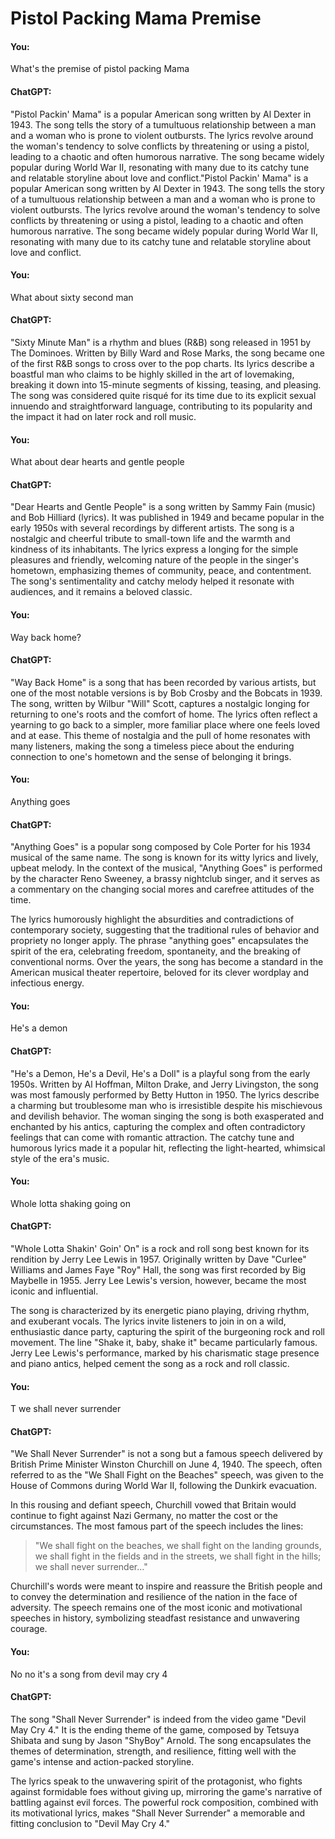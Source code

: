 # Pistol Packing Mama Premise

#### You:
What's the premise of pistol packing Mama 

#### ChatGPT:
"Pistol Packin' Mama" is a popular American song written by Al Dexter in 1943. The song tells the story of a tumultuous relationship between a man and a woman who is prone to violent outbursts. The lyrics revolve around the woman's tendency to solve conflicts by threatening or using a pistol, leading to a chaotic and often humorous narrative. The song became widely popular during World War II, resonating with many due to its catchy tune and relatable storyline about love and conflict."Pistol Packin' Mama" is a popular American song written by Al Dexter in 1943. The song tells the story of a tumultuous relationship between a man and a woman who is prone to violent outbursts. The lyrics revolve around the woman's tendency to solve conflicts by threatening or using a pistol, leading to a chaotic and often humorous narrative. The song became widely popular during World War II, resonating with many due to its catchy tune and relatable storyline about love and conflict.


#### You:
What about sixty second man

#### ChatGPT:
"Sixty Minute Man" is a rhythm and blues (R\&B) song released in 1951 by The Dominoes. Written by Billy Ward and Rose Marks, the song became one of the first R\&B songs to cross over to the pop charts. Its lyrics describe a boastful man who claims to be highly skilled in the art of lovemaking, breaking it down into 15-minute segments of kissing, teasing, and pleasing. The song was considered quite risqué for its time due to its explicit sexual innuendo and straightforward language, contributing to its popularity and the impact it had on later rock and roll music.


#### You:
What about dear hearts and gentle people

#### ChatGPT:
"Dear Hearts and Gentle People" is a song written by Sammy Fain (music) and Bob Hilliard (lyrics). It was published in 1949 and became popular in the early 1950s with several recordings by different artists. The song is a nostalgic and cheerful tribute to small-town life and the warmth and kindness of its inhabitants. The lyrics express a longing for the simple pleasures and friendly, welcoming nature of the people in the singer's hometown, emphasizing themes of community, peace, and contentment. The song's sentimentality and catchy melody helped it resonate with audiences, and it remains a beloved classic.


#### You:
Way back home? 

#### ChatGPT:
"Way Back Home" is a song that has been recorded by various artists, but one of the most notable versions is by Bob Crosby and the Bobcats in 1939. The song, written by Wilbur "Will" Scott, captures a nostalgic longing for returning to one's roots and the comfort of home. The lyrics often reflect a yearning to go back to a simpler, more familiar place where one feels loved and at ease. This theme of nostalgia and the pull of home resonates with many listeners, making the song a timeless piece about the enduring connection to one's hometown and the sense of belonging it brings.


#### You:
Anything goes

#### ChatGPT:
"Anything Goes" is a popular song composed by Cole Porter for his 1934 musical of the same name. The song is known for its witty lyrics and lively, upbeat melody. In the context of the musical, "Anything Goes" is performed by the character Reno Sweeney, a brassy nightclub singer, and it serves as a commentary on the changing social mores and carefree attitudes of the time.

The lyrics humorously highlight the absurdities and contradictions of contemporary society, suggesting that the traditional rules of behavior and propriety no longer apply. The phrase "anything goes" encapsulates the spirit of the era, celebrating freedom, spontaneity, and the breaking of conventional norms. Over the years, the song has become a standard in the American musical theater repertoire, beloved for its clever wordplay and infectious energy.


#### You:
He's a demon

#### ChatGPT:
"He's a Demon, He's a Devil, He's a Doll" is a playful song from the early 1950s. Written by Al Hoffman, Milton Drake, and Jerry Livingston, the song was most famously performed by Betty Hutton in 1950. The lyrics describe a charming but troublesome man who is irresistible despite his mischievous and devilish behavior. The woman singing the song is both exasperated and enchanted by his antics, capturing the complex and often contradictory feelings that can come with romantic attraction. The catchy tune and humorous lyrics made it a popular hit, reflecting the light-hearted, whimsical style of the era's music.


#### You:
Whole lotta shaking going on

#### ChatGPT:
"Whole Lotta Shakin' Goin' On" is a rock and roll song best known for its rendition by Jerry Lee Lewis in 1957. Originally written by Dave "Curlee" Williams and James Faye "Roy" Hall, the song was first recorded by Big Maybelle in 1955. Jerry Lee Lewis's version, however, became the most iconic and influential.

The song is characterized by its energetic piano playing, driving rhythm, and exuberant vocals. The lyrics invite listeners to join in on a wild, enthusiastic dance party, capturing the spirit of the burgeoning rock and roll movement. The line "Shake it, baby, shake it" became particularly famous. Jerry Lee Lewis's performance, marked by his charismatic stage presence and piano antics, helped cement the song as a rock and roll classic.


#### You:
T we shall never surrender 

#### ChatGPT:
"We Shall Never Surrender" is not a song but a famous speech delivered by British Prime Minister Winston Churchill on June 4, 1940. The speech, often referred to as the "We Shall Fight on the Beaches" speech, was given to the House of Commons during World War II, following the Dunkirk evacuation.

In this rousing and defiant speech, Churchill vowed that Britain would continue to fight against Nazi Germany, no matter the cost or the circumstances. The most famous part of the speech includes the lines:

> "We shall fight on the beaches, we shall fight on the landing grounds, we shall fight in the fields and in the streets, we shall fight in the hills; we shall never surrender..."

Churchill's words were meant to inspire and reassure the British people and to convey the determination and resilience of the nation in the face of adversity. The speech remains one of the most iconic and motivational speeches in history, symbolizing steadfast resistance and unwavering courage.


#### You:
No no it's a song from devil may cry 4

#### ChatGPT:
The song "Shall Never Surrender" is indeed from the video game "Devil May Cry 4." It is the ending theme of the game, composed by Tetsuya Shibata and sung by Jason "ShyBoy" Arnold. The song encapsulates the themes of determination, strength, and resilience, fitting well with the game's intense and action-packed storyline.

The lyrics speak to the unwavering spirit of the protagonist, who fights against formidable foes without giving up, mirroring the game's narrative of battling against evil forces. The powerful rock composition, combined with its motivational lyrics, makes "Shall Never Surrender" a memorable and fitting conclusion to "Devil May Cry 4."
